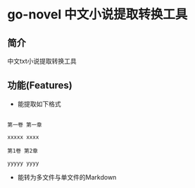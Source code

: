 # go-novel 中文小说提取转换工具

## 简介

中文txt小说提取转换工具

## 功能(Features)

* 能提取如下格式

```

第一卷 第一章

xxxxx xxxx

第1卷 第2章

yyyyy yyyy

```

* 能转为多文件与单文件的Markdown